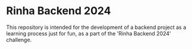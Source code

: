 # Rinha Backend 2024
This repository is intended for the development of a backend project as a learning process just for fun, as a part of the 'Rinha Backend 2024' challenge.
